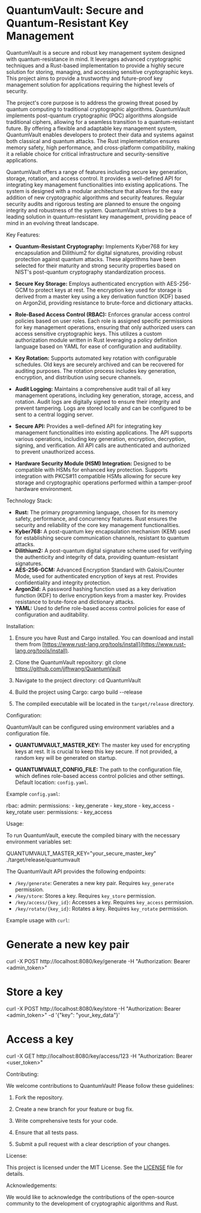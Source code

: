 # QuantumVault: Secure and Quantum-Resistant Key Management

QuantumVault is a secure and robust key management system designed with quantum-resistance in mind. It leverages advanced cryptographic techniques and a Rust-based implementation to provide a highly secure solution for storing, managing, and accessing sensitive cryptographic keys. This project aims to provide a trustworthy and future-proof key management solution for applications requiring the highest levels of security.

The project's core purpose is to address the growing threat posed by quantum computing to traditional cryptographic algorithms. QuantumVault implements post-quantum cryptographic (PQC) algorithms alongside traditional ciphers, allowing for a seamless transition to a quantum-resistant future. By offering a flexible and adaptable key management system, QuantumVault enables developers to protect their data and systems against both classical and quantum attacks. The Rust implementation ensures memory safety, high performance, and cross-platform compatibility, making it a reliable choice for critical infrastructure and security-sensitive applications.

QuantumVault offers a range of features including secure key generation, storage, rotation, and access control. It provides a well-defined API for integrating key management functionalities into existing applications. The system is designed with a modular architecture that allows for the easy addition of new cryptographic algorithms and security features. Regular security audits and rigorous testing are planned to ensure the ongoing integrity and robustness of the system. QuantumVault strives to be a leading solution in quantum-resistant key management, providing peace of mind in an evolving threat landscape.

Key Features:

*   **Quantum-Resistant Cryptography:** Implements Kyber768 for key encapsulation and Dilithium2 for digital signatures, providing robust protection against quantum attacks. These algorithms have been selected for their maturity and strong security properties based on NIST's post-quantum cryptography standardization process.

*   **Secure Key Storage:** Employs authenticated encryption with AES-256-GCM to protect keys at rest. The encryption key used for storage is derived from a master key using a key derivation function (KDF) based on Argon2id, providing resistance to brute-force and dictionary attacks.

*   **Role-Based Access Control (RBAC):** Enforces granular access control policies based on user roles. Each role is assigned specific permissions for key management operations, ensuring that only authorized users can access sensitive cryptographic keys. This utilizes a custom authorization module written in Rust leveraging a policy definition language based on YAML for ease of configuration and auditability.

*   **Key Rotation:** Supports automated key rotation with configurable schedules. Old keys are securely archived and can be recovered for auditing purposes. The rotation process includes key generation, encryption, and distribution using secure channels.

*   **Audit Logging:** Maintains a comprehensive audit trail of all key management operations, including key generation, storage, access, and rotation. Audit logs are digitally signed to ensure their integrity and prevent tampering. Logs are stored locally and can be configured to be sent to a central logging server.

*   **Secure API:** Provides a well-defined API for integrating key management functionalities into existing applications. The API supports various operations, including key generation, encryption, decryption, signing, and verification. All API calls are authenticated and authorized to prevent unauthorized access.

*   **Hardware Security Module (HSM) Integration:** Designed to be compatible with HSMs for enhanced key protection. Supports integration with PKCS#11 compatible HSMs allowing for secure key storage and cryptographic operations performed within a tamper-proof hardware environment.

Technology Stack:

*   **Rust:** The primary programming language, chosen for its memory safety, performance, and concurrency features. Rust ensures the security and reliability of the core key management functionalities.
*   **Kyber768:** A post-quantum key encapsulation mechanism (KEM) used for establishing secure communication channels, resistant to quantum attacks.
*   **Dilithium2:** A post-quantum digital signature scheme used for verifying the authenticity and integrity of data, providing quantum-resistant signatures.
*   **AES-256-GCM:** Advanced Encryption Standard with Galois/Counter Mode, used for authenticated encryption of keys at rest. Provides confidentiality and integrity protection.
*   **Argon2id:** A password hashing function used as a key derivation function (KDF) to derive encryption keys from a master key. Provides resistance to brute-force and dictionary attacks.
*   **YAML:** Used to define role-based access control policies for ease of configuration and auditability.

Installation:

1.  Ensure you have Rust and Cargo installed. You can download and install them from [https://www.rust-lang.org/tools/install](https://www.rust-lang.org/tools/install).

2.  Clone the QuantumVault repository:
    git clone https://github.com/jjfhwang/QuantumVault

3.  Navigate to the project directory:
    cd QuantumVault

4.  Build the project using Cargo:
    cargo build --release

5.  The compiled executable will be located in the `target/release` directory.

Configuration:

QuantumVault can be configured using environment variables and a configuration file.

*   **QUANTUMVAULT_MASTER_KEY:** The master key used for encrypting keys at rest. It is crucial to keep this key secure. If not provided, a random key will be generated on startup.

*   **QUANTUMVAULT_CONFIG_FILE:** The path to the configuration file, which defines role-based access control policies and other settings. Default location: `config.yaml`.

Example `config.yaml`:

rbac:
  admin:
    permissions:
      - key_generate
      - key_store
      - key_access
      - key_rotate
  user:
    permissions:
      - key_access

Usage:

To run QuantumVault, execute the compiled binary with the necessary environment variables set:

QUANTUMVAULT_MASTER_KEY="your_secure_master_key" ./target/release/quantumvault

The QuantumVault API provides the following endpoints:

*   `/key/generate`: Generates a new key pair. Requires `key_generate` permission.
*   `/key/store`: Stores a key. Requires `key_store` permission.
*   `/key/access/{key_id}`: Accesses a key. Requires `key_access` permission.
*   `/key/rotate/{key_id}`: Rotates a key. Requires `key_rotate` permission.

Example usage with `curl`:

# Generate a new key pair
curl -X POST http://localhost:8080/key/generate -H "Authorization: Bearer <admin_token>"

# Store a key
curl -X POST http://localhost:8080/key/store -H "Authorization: Bearer <admin_token>" -d '{"key": "your_key_data"}'

# Access a key
curl -X GET http://localhost:8080/key/access/123 -H "Authorization: Bearer <user_token>"

Contributing:

We welcome contributions to QuantumVault! Please follow these guidelines:

1.  Fork the repository.

2.  Create a new branch for your feature or bug fix.

3.  Write comprehensive tests for your code.

4.  Ensure that all tests pass.

5.  Submit a pull request with a clear description of your changes.

License:

This project is licensed under the MIT License. See the [LICENSE](https://github.com/jjfhwang/QuantumVault/blob/main/LICENSE) file for details.

Acknowledgements:

We would like to acknowledge the contributions of the open-source community to the development of cryptographic algorithms and Rust.
